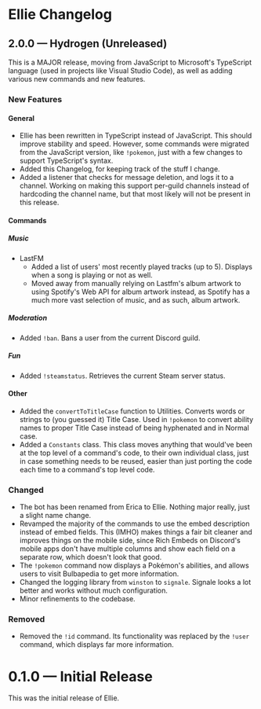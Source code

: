 # Ellie Changelog

## 2.0.0 — Hydrogen (Unreleased)
This is a MAJOR release, moving from JavaScript to Microsoft's TypeScript language (used in 
projects like Visual Studio Code), as well as adding various new commands and new features.
### New Features
#### General
- Ellie has been rewritten in TypeScript instead of JavaScript. This should improve stability and 
speed. However, some commands were migrated from the JavaScript version, like `!pokemon`, just with 
a few changes to support TypeScript's syntax.
- Added this Changelog, for keeping track of the stuff I change.
- Added a listener that checks for message deletion, and logs it to a channel. Working on making this 
support per-guild channels instead of hardcoding the channel name, but that most likely will not be
present in this release.
#### Commands
##### Music
* LastFM
  - Added a list of users' most recently played tracks (up to 5). Displays when a song is
    playing or not as well.
  - Moved away from manually relying on Lastfm's album artwork to using Spotify's Web API
    for album artwork instead, as Spotify has a much more vast selection of music, and as
    such, album artwork.
##### Moderation
- Added `!ban`. Bans a user from the current Discord guild.
##### Fun
- Added `!steamstatus`. Retrieves the current Steam server status.
#### Other
- Added the `convertToTitleCase` function to Utilities. Converts words or strings to (you guessed it) Title
Case. Used in `!pokemon` to convert ability names to proper Title Case instead of being hyphenated and in
Normal case.
- Added a `Constants` class. This class moves anything that would've been at the top level of a command's
code, to their own individual class, just in case something needs to be reused, easier than just porting
the code each time to a command's top level code.
### Changed
- The bot has been renamed from Erica to Ellie. Nothing major really, just a slight name change.
- Revamped the majority of the commands to use the embed description instead of embed fields. This (IMHO) 
makes things a fair bit cleaner and improves things on the mobile side, since Rich Embeds on Discord's 
mobile apps don't have multiple columns and show each field on a separate row, which doesn't look that
good.
- The `!pokemon` command now displays a Pokémon's abilities, and allows users to visit Bulbapedia to get
more information.
- Changed the logging library from `winston` to `signale`. Signale looks a lot better and works without much
configuration.
- Minor refinements to the codebase.
### Removed
- Removed the `!id` command. Its functionality was replaced by the `!user` command, which displays far more
information.

# 0.1.0 — Initial Release
This was the initial release of Ellie.